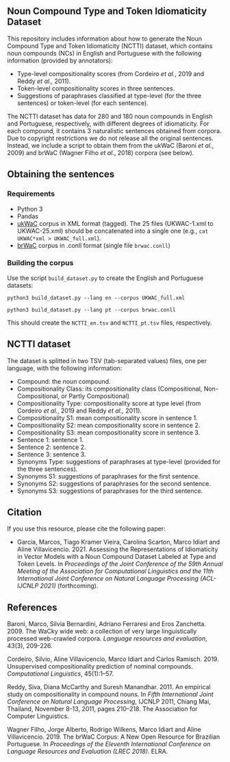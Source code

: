 Noun Compound Type and Token Idiomaticity Dataset
-------------------------------------------------

This repository includes information about how to generate the Noun Compound Type and Token Idiomaticity (NCTTI) dataset, which contains noun compounds (NCs) in English and Portuguese with the following information (provided by annotators):

  * Type-level compositionality scores (from Cordeiro _et al._, 2019 and Reddy _et al.,_ 2011).
  * Token-level compositionality scores in three sentences.
  * Suggestions of paraphrases classified at type-level (for the three sentences) or token-level (for each sentence).

The NCTTI dataset has data for 280 and 180 noun compounds in English and Portuguese, respectively, with different degrees of idiomaticity. For each compound, it contains 3 naturalistic sentences obtained from corpora. Due to copyright restrictions we do not release all the original sentences. Instead, we include a script to obtain them from the ukWaC (Baroni _et al._, 2009) and brWaC (Wagner Filho _et al._, 2018) corpora (see below).

## Obtaining the sentences

### Requirements
 * Python 3
 * Pandas
 * [ukWaC](https://wacky.sslmit.unibo.it/doku.php?id=download) corpus in XML format (tagged). The 25 files (UKWAC-1.xml to UKWAC-25.xml) should be concatenated into a single one (e.g., `cat UKWAC*xml > UKWAC_full.xml`).
 * [brWaC](https://www.inf.ufrgs.br/pln/wiki/index.php?title=BrWaC) corpus in .conll format (single file `brwac.conll`)

### Building the corpus
Use the script `build_dataset.py` to create the English and Portuguese datasets:

`python3 build_dataset.py --lang en --corpus UKWAC_full.xml`

`python3 build_dataset.py --lang pt --corpus brwac.conll`

This should create the `NCTTI_en.tsv` and `NCTTI_pt.tsv` files, respectively.

## NCTTI dataset
The dataset is splitted in two TSV (tab-separated values) files, one per language, with the following information:

  * Compound: the noun compound.
  * Compositionality Class: its compositionality class (Compositional, Non-Compositional, or Partly Compositional)
  * Compositionality Type: compositionality score at type level (from Cordeiro _et al._, 2019 and Reddy _et al.,_ 2011).
  * Compositionality S1: mean compositionality score in sentence 1.
  * Compositionality S2: mean compositionality score in sentence 2.
  * Compositionality S3: mean compositionality score in sentence 3.
  * Sentence 1: sentence 1.
  * Sentence 2: sentence 2.
  * Sentence 3: sentence 3.
  * Synonyms Type: suggestions of paraphrases at type-level (provided for the three sentences).
  * Synonyms S1: suggestions of paraphrases for the first sentence.
  * Synonyms S2: suggestions of paraphrases for the second sentence.
  * Synonyms S3: suggestions of paraphrases for the third sentence.

## Citation
If you use this resource, please cite the following paper:

  * Garcia, Marcos, Tiago Kramer Vieira, Carolina Scarton, Marco Idiart and Aline Villavicencio. 2021. Assessing the Representations of Idiomaticity in Vector Models with a Noun Compound Dataset Labeled at Type and Token Levels. In _Proceedings of the Joint Conference of the 59th Annual Meeting of the Association for Computational Linguistics and the 11th International Joint Conference on Natural Language Processing (ACL-IJCNLP 2021)_ (forthcoming).

## References
Baroni, Marco, Silvia Bernardini, Adriano Ferraresi and Eros Zanchetta. 2009. The WaCky wide web: a collection of very large linguistically processed web-crawled corpora. _Language resources and evaluation_, 43(3), 209-226.

Cordeiro, Silvio, Aline Villavicencio, Marco Idiart and Carlos Ramisch. 2019. Unsupervised compositionality prediction of nominal compounds. _Computational Linguistics_, 45(1):1–57.

Reddy, Siva, Diana McCarthy and Suresh Manandhar. 2011. An empirical study on compositionality in compound nouns. In _Fifth International Joint Conference on Natural Language Processing_, IJCNLP 2011, Chiang Mai, Thailand, November 8-13, 2011, pages 210–218. The Association for Computer Linguistics.

Wagner Filho, Jorge Alberto, Rodrigo Wilkens, Marco Idiart and Aline Villavicencio. 2019. The brWaC Corpus: A New Open Resource for Brazilian Portuguese. In _Proceedings of the Eleventh International Conference on Language Resources and Evaluation (LREC 2018)_. ELRA.
